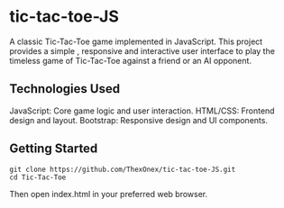 # tic-tac-toe-JS
A classic Tic-Tac-Toe game implemented in JavaScript. This project provides a simple , responsive and interactive user interface to play the timeless game of Tic-Tac-Toe against a friend or an AI opponent.


## Technologies Used

JavaScript: Core game logic and user interaction.
HTML/CSS: Frontend design and layout.
Bootstrap: Responsive design and UI components.


## Getting Started
```
git clone https://github.com/ThexOnex/tic-tac-toe-JS.git
cd Tic-Tac-Toe
```
Then open index.html in your preferred web browser.

